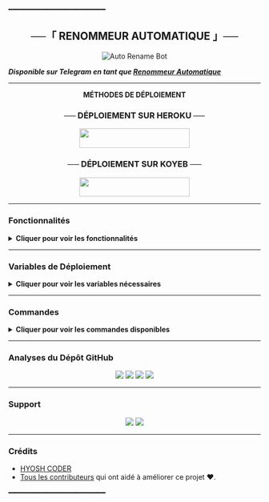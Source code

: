 ━━━━━━━━━━━━━━━━━━━━━━━

<h2 align="center">
    ──「 RENOMMEUR AUTOMATIQUE 」──
</h2>

<p align="center">
  <img src="https://graph.org/file/386500b2d4b21d5d1f772.jpg" alt="Auto Rename Bot">
</p>

_**Disponible sur Telegram en tant que [Renommeur Automatique](https://t.me/hinata_autorenamerbot)**_

---

<p align="center">
<b>MÉTHODES DE DÉPLOIEMENT</b>
</p>

<h3 align="center">── DÉPLOIEMENT SUR HEROKU ──</h3>
<p align="center">
  <a href="https://dashboard.heroku.com/new?template=https://github.com/kalebavincent/AutoRenameBot">
    <img src="https://img.shields.io/badge/Déployer%20sur%20Heroku-black?style=for-the-badge&logo=heroku" width="220" height="38.45"/>
  </a>
</p>

<h3 align="center">── DÉPLOIEMENT SUR KOYEB ──</h3>
<p align="center">
  <a href="https://app.koyeb.com/deploy?type=git&https://github.com/kalebavincent/AutoRenameBot=&branch=main&name=autorenamebot">
    <img src="https://img.shields.io/badge/Déployer%20sur%20Koyeb-black?style=for-the-badge&logo=Koyeb" width="220" height="38.45"/>
  </a>
</p>

---

### Fonctionnalités
<details><summary><b>Cliquer pour voir les fonctionnalités</b></summary>

- [x] Renommage ultra-rapide.
- [x] Support des métadonnées.
- [x] Miniature permanente.
- [x] Diffusions (broadcast).
- [x] Légende personnalisée.
- [x] Image de démarrage personnalisée.
- [x] Abonnement forcé disponible.
- [x] Renommage illimité simultané.
- [x] Déploiement facile sur Koyeb, Heroku, Railway.
- [x] Renommage automatique de fichiers.
- [x] Définir le type de média pour l'upload.
- [x] Assistance développeur 24/7.

Pour plus de détails, rejoins notre [chaîne d'actualités](https://t.me/hyoshcoder_main).
</details>

---

### Variables de Déploiement
<details><summary><b>Cliquer pour voir les variables nécessaires</b></summary>

- `API_ID` : Obtenez-le depuis Telegram.
- `API_HASH` : Obtenez-le depuis Telegram.
- `BOT_TOKEN` : Token du bot (créé via BotFather).
- `ADMIN` : ID(s) administrateur(s), séparés par un espace.
- `DB_URL` : URL MongoDB ([MongoDB Atlas](https://cloud.mongodb.com)).
- `DB_NAME` : Nom de la base de données MongoDB (facultatif).
- `FORCE_SUB_CHANNELS` : Canaux d'abonnement forcé, séparés par des virgules (facultatif).
- `START_PIC` : Photo pour le message de démarrage (facultatif).
- `LOG_CHANNEL` : ID d’un canal privé pour les logs.
- `WEBHOOK` : Définir sur `True` si un service web est requis (facultatif).
</details>

---

### Commandes
<details><summary><b>Cliquer pour voir les commandes disponibles</b></summary>

- `/start` : Vérifier si le bot fonctionne.
- `/autorename` : Renommer automatiquement vos fichiers.
- `/metadata` : Configurer les métadonnées.
- `/setmedia` : Définir le type de média préféré.
- `/tutorial` : Tutoriel pour utiliser le bot.
- `/viewthumb` : Voir la miniature actuelle.
- `/delthumb` : Supprimer la miniature actuelle.
- `/set_caption` : Définir une légende personnalisée.
- `/see_caption` : Voir la légende personnalisée.
- `/del_caption` : Supprimer la légende personnalisée.
- `/restart` : Redémarrer le bot (Administrateurs uniquement).
- `/broadcast` : Diffuser un message (Administrateurs uniquement).
- `/status` : Vérifier le statut du bot (Administrateurs uniquement).
</details>

---

### Analyses du Dépôt GitHub
<p align="center">
<a href="https://github.com/kalebavincent/AutoRenameBot"><img src="https://img.shields.io/github/stars/kalebavincent/AutoRenameBot?style=for-the-badge&label=⭐%20Étoiles"></a>
<a href="https://github.com/kalebavincent/AutoRenameBot"><img src="https://img.shields.io/github/forks/kalebavincent/AutoRenameBot?style=for-the-badge&label=🔗%20Forks"></a>
<a href="https://github.com/kalebavincent/AutoRenameBot"><img src="https://img.shields.io/github/issues/kalebavincent/AutoRenameBot?style=for-the-badge&label=📋%20Issues"></a>
<a href="https://github.com/kalebavincent/AutoRenameBot"><img src="https://img.shields.io/github/contributors/kalebavincent/AutoRenameBot?style=for-the-badge&label=👥%20Contributeurs"></a>
</p>

---

### Support
<p align="center">
<a href="https://telegram.me/weebs_support"><img src="https://img.shields.io/badge/Groupe%20de%20Support-bleu?style=for-the-badge&logo=Telegram"></a>
<a href="https://telegram.me/hyoshassistantbot"><img src="https://img.shields.io/badge/Chaîne%20de%20Support-bleu?style=for-the-badge&logo=Telegram"></a>
</p>

---

### Crédits
- [HYOSH CODER](https://github.com/kalebavincent)
- [Tous les contributeurs](https://github.com/kalebavincent/AutoRenameBot/graphs/contributors) qui ont aidé à améliorer ce projet ❤️.

━━━━━━━━━━━━━━━━━━━━━━━
